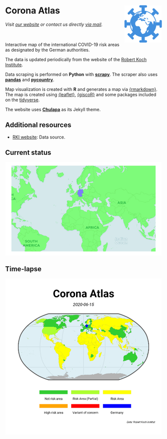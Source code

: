 # Corona Atlas <img src="assets/img/corona-atlas-icon.png" align="right" width="120"/>

_Visit
[our website][corona-atlas]
or contact us directly
[via mail](mailto:info@corona-atlas.de)._
</br></br></br>


Interactive map of the international COVID-19 risk areas as designated by the German authorities.

The data is updated periodically from the website of the [Robert Koch Institute][rki].

Data scraping is performed on **Python** with
[**scrapy**](https://scrapy.org/).
The scraper also uses
[**pandas**](https://pandas.pydata.org/) and
[**pycountry**](https://pypi.org/project/pycountry/).

Map visualization is created with **R** and generates a map via [{rmarkdown}](https://rmarkdown.rstudio.com/). The map is created using [{leaflet}](http://rstudio.github.io/leaflet/), [{giscoR}](https://dieghernan.github.io/giscoR/) and some packages included on the [tidyverse](https://www.tidyverse.org/).
 
The website uses [**Chulapa**](https://dieghernan.github.io/chulapa/)
as its Jekyll theme.

## Additional resources

-   [RKI website][rki]: Data source.


[rki]: https://www.rki.de/DE/Content/InfAZ/N/Neuartiges_Coronavirus/Risikogebiete_neu.html

## Current status

[![Corona Atlas](/assets/img/og_corona_atlas.png)][corona-atlas]

## Time-lapse

![Time-lapse](/assets/img/corona_atlas_timelapse.gif)

[corona-atlas]: https://corona-atlas.de/
